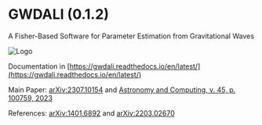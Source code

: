 # GWDALI (0.1.2)
A Fisher-Based Software for Parameter Estimation from Gravitational Waves

![Logo](https://github.com/jmsdsouzaPhD/GWDALI/blob/main/docs/source/logo_gwdali.png)

Documentation in [https://gwdali.readthedocs.io/en/latest/](https://gwdali.readthedocs.io/en/latest/)

Main Paper: [arXiv:2307.10154](https://arxiv.org/abs/2307.10154) and [Astronomy and Computing, v. 45, p. 100759, 2023](https://www.sciencedirect.com/science/article/abs/pii/S2213133723000744)

References: [arXiv:1401.6892](https://arxiv.org/abs/1401.6892) and [arXiv:2203.02670](https://arxiv.org/abs/2203.02670)

